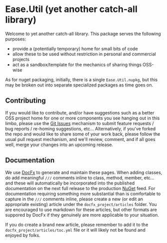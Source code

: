 # Ease.Util (yet another catch-all library)
Welcome to yet another catch-all library. This package serves the following purposes:
* provide a (potentially temporary) home for small bits of code
* allow these to be used without restriction in personal and commercial projects
* act as a sandbox/template for the mechanics of sharing things OSS-wise

As for nuget packaging, initially, there is a single `Ease.Util.nupkg`, but this 
may be broken out into separate specialized packages as time goes on.


## Contributing
If you would like to contribute, and/or have suggestions such as a better OSS project 
home for one or more components you see hanging out in this limbo, please use the 
[Git Issues](https://github.com/tausten/Ease.Util/issues) mechanism to submit feature 
requests / bug reports / re-homing suggestions, etc...  Alternatively, if you've forked
the repo and would like to share some of your work back, please follow the usual
pull request mechanism, and we'll review, comment, and if all goes well, merge your changes
into an upcoming release.

## Documentation
We use [DocFx](https://dotnet.github.io/docfx/) to generate and maintain these pages. When 
adding classes, do add meaningful `///` comments inline to class, method, member, etc... and 
these will automatically be incorporated into the published documentation on the next full
release to the production [NuGet](https://www.nuget.org/packages/Ease.Util/) feed. For documentation 
requiring something more substantial than is comfortable to capture in the `///` comments inline, 
please create a new (or edit an appropriate existing) article under the `docfx_project/articles` 
folder. You are encouraged to use markdown for these articles, but other formats are suppored by 
DocFx if they genuinely are more applicable to your situation.

If you do create a brand new article, please remember to add it to the `docfx_project/articles/toc.yml` 
file or it will likely not be found and enjoyed by folks.

